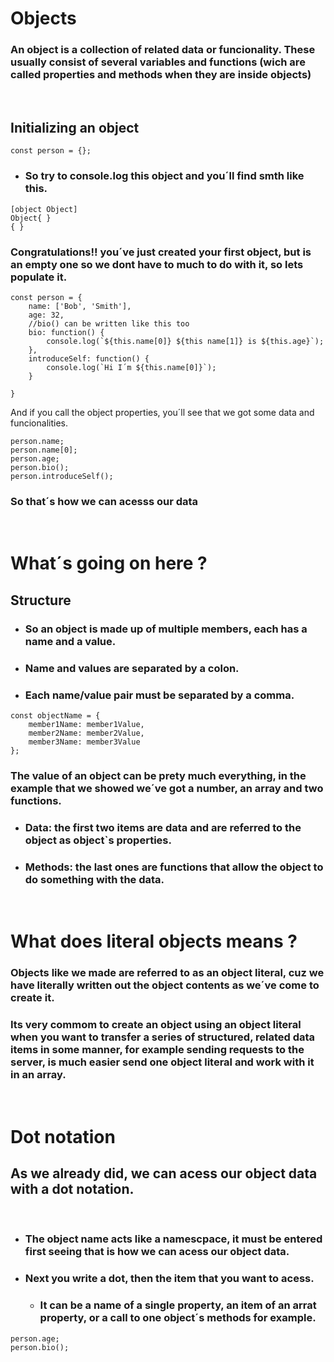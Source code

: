 # Objects 
### An object is a collection of related data or funcionality. These usually consist of several variables and functions (wich are called properties and methods when they are inside objects)
<br>

## Initializing an object
````
const person = {};
````
- ### So try to console.log this object and you´ll find smth like this.
````
[object Object]
Object{ }
{ }
````
### Congratulations!! you´ve just created your first object, but is an empty one so we dont have to much to do with it, so lets populate it.
````
const person = {
    name: ['Bob', 'Smith'],
    age: 32,
    //bio() can be written like this too
    bio: function() {
        console.log(`${this.name[0]} ${this name[1]} is ${this.age}`);
    },
    introduceSelf: function() {
        console.log(`Hi I´m ${this.name[0]}`);
    }

}
````
And if you call the object properties, you´ll see that we got some data and funcionalities.
````
person.name;
person.name[0];
person.age;
person.bio();
person.introduceSelf();
````
### So that´s how we can acesss our data
<br>

# What´s going on here ?
## Structure
- ### So an object is made up of multiple members, each has a name and a value.
- ### Name and values are separated by a colon.
- ### Each name/value pair must be separated by a comma.
````
const objectName = {
    member1Name: member1Value,
    member2Name: member2Value,
    member3Name: member3Value
};
```` 
### The value of an object can be prety much everything, in the example that we showed we´ve got a number, an array and two functions.
- ### Data: the first two items are data and are referred to the object as object`s properties.
- ### Methods: the last ones are functions that allow the object to do something with the data. 
<br>

# What does literal objects means ?
### Objects like we made are referred to as an object literal, cuz we have literally written out the object contents as we´ve come to create it.
### Its very commom to create an object using an object literal when you want to transfer a series of structured, related data items in some manner, for example sending requests to the server, is much easier send one object literal and work with it in an array.
<br>

# Dot notation 
## As we already did, we can acess our object data with a dot notation.
<br>

- ### The object name acts like a namescpace, it must be entered first seeing that is how we can acess our object data.
- ### Next you write a dot, then the item that you want to acess.
    - ### It can be a name of a single property, an item of an arrat property, or a call to one object´s methods for example.
````
person.age;
person.bio();
````

 
